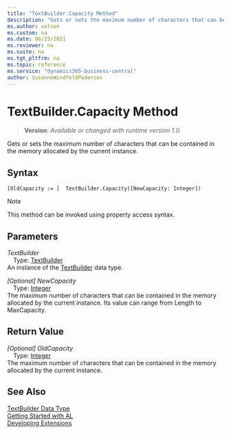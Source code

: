 ```yaml
---
title: "TextBuilder.Capacity Method"
description: "Gets or sets the maximum number of characters that can be contained in the memory allocated by the current instance."
ms.author: solsen
ms.custom: na
ms.date: 06/23/2021
ms.reviewer: na
ms.suite: na
ms.tgt_pltfrm: na
ms.topic: reference
ms.service: "dynamics365-business-central"
author: SusanneWindfeldPedersen
---
```

[//]: # (START>DO_NOT_EDIT)
[//]: # (IMPORTANT:Do not edit any of the content between here and the END>DO_NOT_EDIT.)
[//]: # (Any modifications should be made in the .xml files in the ModernDev repo.)
# TextBuilder.Capacity Method
> **Version**: _Available or changed with runtime version 1.0._

Gets or sets the maximum number of characters that can be contained in the memory allocated by the current instance.


## Syntax
```AL
[OldCapacity := ]  TextBuilder.Capacity([NewCapacity: Integer])
```
> [!NOTE]
> This method can be invoked using property access syntax.
## Parameters
*TextBuilder*  
&emsp;Type: [TextBuilder](textbuilder-data-type.md)  
An instance of the [TextBuilder](textbuilder-data-type.md) data type.  

*[Optional] NewCapacity*  
&emsp;Type: [Integer](../integer/integer-data-type.md)  
The maximum number of characters that can be contained in the memory allocated by the current instance. Its value can range from Length to MaxCapacity.  


## Return Value
*[Optional] OldCapacity*  
&emsp;Type: [Integer](../integer/integer-data-type.md)  
The maximum number of characters that can be contained in the memory allocated by the current instance.


[//]: # (IMPORTANT: END>DO_NOT_EDIT)
## See Also
[TextBuilder Data Type](textbuilder-data-type.md)  
[Getting Started with AL](../../devenv-get-started.md)  
[Developing Extensions](../../devenv-dev-overview.md)